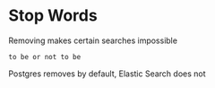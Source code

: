 # Stop Words

Removing makes certain searches impossible

`to be or not to be`

Postgres removes by default, Elastic Search does not

